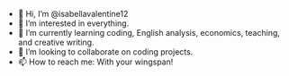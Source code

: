 - 👋 Hi, I’m @isabellavalentine12
- 👀 I’m interested in everything.
- 🌱 I’m currently learning coding, English analysis, economics, teaching, and creative writing.
- 💞️ I’m looking to collaborate on coding projects.
- 📫 How to reach me: With your wingspan!

<!---
isabellavalentine12/isabellavalentine12 is a ✨ special ✨ repository because its `README.md` (this file) appears on your GitHub profile.
You can click the Preview link to take a look at your changes.
--->
